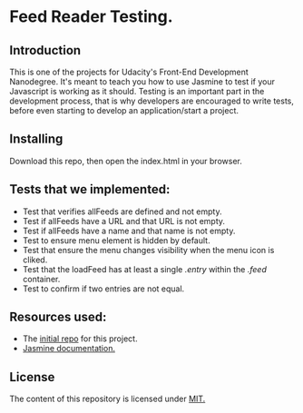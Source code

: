 # Feed Reader Testing.

## Introduction
This is one of the projects for Udacity's Front-End Development Nanodegree. It's meant to teach you how to use Jasmine to test if your Javascript is working as it should. Testing is an important part in the development process, that is why developers are encouraged to write tests, before even starting to develop an application/start a project.

## Installing 
Download this repo, then open the index.html in your browser. 

## Tests that we implemented:
- Test that verifies allFeeds are defined and not empty. 
- Test if allFeeds have a URL and that URL is not empty.
- Test if allFeeds have a name and that name is not empty.
- Test to ensure menu element is hidden by default.
- Test that ensure the menu changes visibility when the menu icon is cliked.
- Test that the loadFeed has at least a single _.entry_ within the _.feed_ container.
- Test to confirm if two entries are not equal.


## Resources used:
- The [initial repo](https://github.com/udacity/frontend-nanodegree-feedreader) for this project.
- [Jasmine documentation.](https://jasmine.github.io/)

## License
The content of this repository is licensed under [MIT.](https://choosealicense.com/licenses/mit/)
